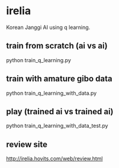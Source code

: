 # irelia
Korean Janggi AI using q learning.

## train from scratch (ai vs ai)

python train_q_learning.py

## train with amature gibo data

python train_q_learning_with_data.py

## play (trained ai vs trained ai)

python train_q_learning_with_data_test.py


## review site
http://irelia.hovits.com/web/review.html
